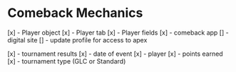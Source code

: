 # Comeback Mechanics

[x] - Player object
[x] - Player tab
[x] - Player fields
[x] - comeback app
[] - digital site
[] - update profile for access to apex


[x] - tournament results
[x] - date of event
[x] - player
[x] - points earned
[x] - tournament type (GLC or Standard)